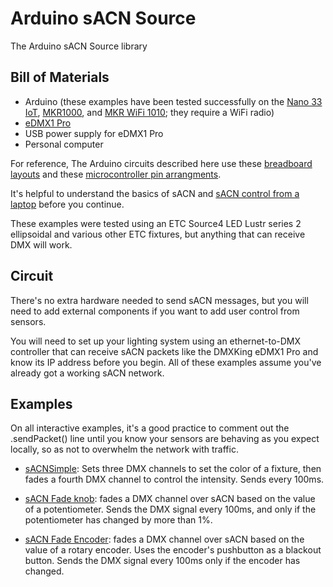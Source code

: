 # Arduino sACN Source
The Arduino sACN Source library

## Bill of Materials
* Arduino (these examples have been tested successfully on the [Nano 33 IoT](https://store.arduino.cc/usa/nano-33-iot), [MKR1000](https://store.arduino.cc/usa/arduino-mkr1000), and [MKR WiFi 1010](https://store.arduino.cc/usa/mkr-wifi-1010); they require a WiFi radio)
* [eDMX1 Pro](https://dmxking.com/artnetsacn/edmx1-pro) 
* USB power supply for eDMX1 Pro
* Personal computer

For reference, The Arduino circuits described here use these [breadboard layouts](https://itp.nyu.edu/physcomp/breadboard-layouts/)  and these [microcontroller pin arrangments](https://itp.nyu.edu/physcomp/lessons/microcontrollers/microcontroller-pin-functions/).

It's helpful to understand the basics of sACN and  [sACN control from a laptop](edmx-pro1-control.md) before you continue. 

These examples were tested using an ETC Source4 LED Lustr series 2 ellipsoidal and various other ETC fixtures, but anything that can receive DMX will work. 

## Circuit
There's no extra hardware needed to send sACN messages, but you will need to add external components if you want to add user control from sensors.

You will need to set up your lighting system using an ethernet-to-DMX controller that can receive sACN packets like the DMXKing eDMX1 Pro and know its IP address before you begin. All of these examples assume you've already got a working sACN network.

## Examples

On all interactive examples, it's a good practice to comment out the .sendPacket() line until you know your sensors are behaving as you expect locally, so as not to overwhelm the network with traffic. 

* [sACNSimple](https://github.com/tigoe/DMX-Examples/tree/master/Arduino-sACN-Examples/sACNSimple): Sets three DMX channels to set the color of a fixture, then fades a fourth DMX channel to control the intensity. Sends every 100ms.


* [sACN Fade knob](https://github.com/tigoe/DMX-Examples/tree/master/Arduino-sACN-Examples/sACNFadeKnob): fades a DMX channel  over sACN based on the value of a potentiometer. Sends the DMX signal every 100ms, and only if the potentiometer has changed by more than 1%.

* [sACN Fade Encoder](https://github.com/tigoe/DMX-Examples/tree/master/Arduino-sACN-Examples/sACNFadeEncoder): fades a DMX channel  over sACN based on the value of a rotary encoder. Uses the encoder's pushbutton as a blackout button. Sends the DMX signal every 100ms only if the encoder has changed.